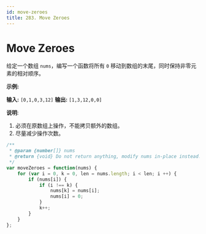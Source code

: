 ```yaml
---
id: move-zeroes
title: 283. Move Zeroes
---
```


# Move Zeroes

给定一个数组 `nums`，编写一个函数将所有 `0` 移动到数组的末尾，同时保持非零元素的相对顺序。

**示例:**

**输入:** `[0,1,0,3,12]` **输出:** `[1,3,12,0,0]`

**说明**:

1.  必须在原数组上操作，不能拷贝额外的数组。
2.  尽量减少操作次数。



```javascript
/**
 * @param {number[]} nums
 * @return {void} Do not return anything, modify nums in-place instead.
 */
var moveZeroes = function(nums) {
	for (var i = 0, k = 0, len = nums.length; i < len; i ++) {
		if (nums[i]) {
			if (i !== k) {
				nums[k] = nums[i];
				nums[i] = 0;
			} 
			k++;
		}
	}
};
```